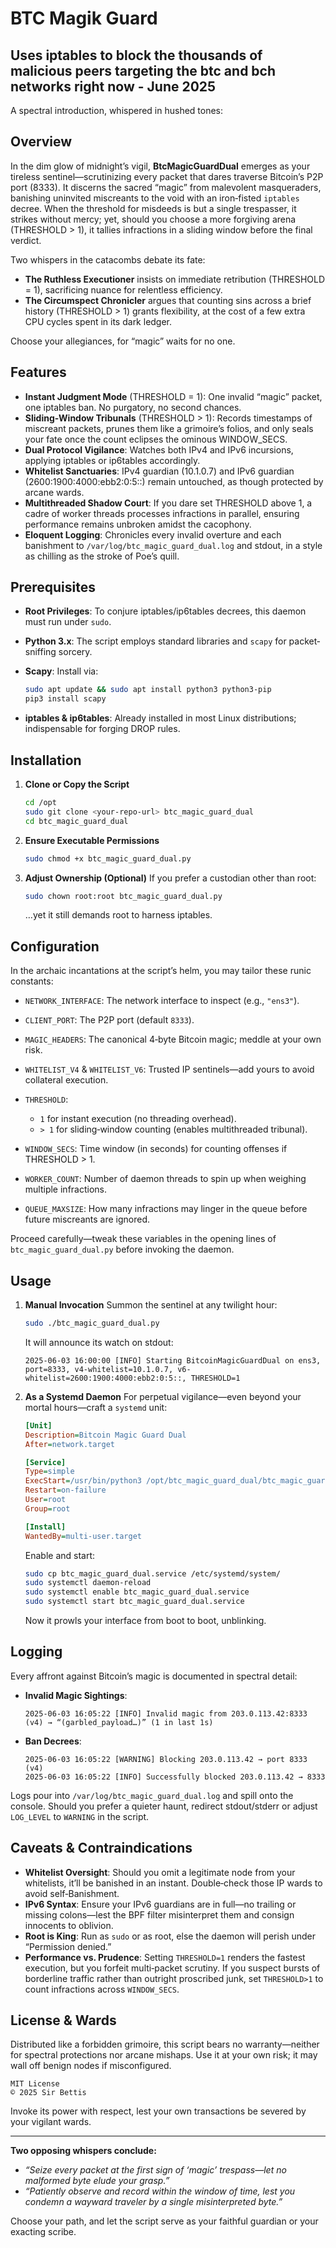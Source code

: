 # BTC Magik Guard
Uses iptables to block the thousands of malicious peers targeting the btc and bch networks right now - June 2025
---
A spectral introduction, whispered in hushed tones:

## Overview

In the dim glow of midnight’s vigil, **BtcMagicGuardDual** emerges as your tireless sentinel—scrutinizing every packet that dares traverse Bitcoin’s P2P port (8333). It discerns the sacred “magic” from malevolent masqueraders, banishing uninvited miscreants to the void with an iron‐fisted `iptables` decree. When the threshold for misdeeds is but a single trespasser, it strikes without mercy; yet, should you choose a more forgiving arena (THRESHOLD > 1), it tallies infractions in a sliding window before the final verdict.

Two whispers in the catacombs debate its fate:

* **The Ruthless Executioner** insists on immediate retribution (THRESHOLD = 1), sacrificing nuance for relentless efficiency.
* **The Circumspect Chronicler** argues that counting sins across a brief history (THRESHOLD > 1) grants flexibility, at the cost of a few extra CPU cycles spent in its dark ledger.

Choose your allegiances, for “magic” waits for no one.

## Features

* **Instant Judgment Mode** (THRESHOLD = 1): One invalid “magic” packet, one iptables ban. No purgatory, no second chances.
* **Sliding‐Window Tribunals** (THRESHOLD > 1): Records timestamps of miscreant packets, prunes them like a grimoire’s folios, and only seals your fate once the count eclipses the ominous WINDOW\_SECS.
* **Dual Protocol Vigilance**: Watches both IPv4 and IPv6 incursions, applying iptables or ip6tables accordingly.
* **Whitelist Sanctuaries**: IPv4 guardian (10.1.0.7) and IPv6 guardian (2600:1900:4000\:ebb2:0:5::) remain untouched, as though protected by arcane wards.
* **Multithreaded Shadow Court**: If you dare set THRESHOLD above 1, a cadre of worker threads processes infractions in parallel, ensuring performance remains unbroken amidst the cacophony.
* **Eloquent Logging**: Chronicles every invalid overture and each banishment to `/var/log/btc_magic_guard_dual.log` and stdout, in a style as chilling as the stroke of Poe’s quill.

## Prerequisites

* **Root Privileges**: To conjure iptables/ip6tables decrees, this daemon must run under `sudo`.
* **Python 3.x**: The script employs standard libraries and `scapy` for packet‐sniffing sorcery.
* **Scapy**: Install via:

  ```bash
  sudo apt update && sudo apt install python3 python3‐pip  
  pip3 install scapy
  ```
* **iptables & ip6tables**: Already installed in most Linux distributions; indispensable for forging DROP rules.

## Installation

1. **Clone or Copy the Script**

   ```bash
   cd /opt  
   sudo git clone <your‐repo‐url> btc_magic_guard_dual  
   cd btc_magic_guard_dual  
   ```
2. **Ensure Executable Permissions**

   ```bash
   sudo chmod +x btc_magic_guard_dual.py  
   ```
3. **Adjust Ownership (Optional)**
   If you prefer a custodian other than root:

   ```bash
   sudo chown root:root btc_magic_guard_dual.py  
   ```

   …yet it still demands root to harness iptables.

## Configuration

In the archaic incantations at the script’s helm, you may tailor these runic constants:

* `NETWORK_INTERFACE`: The network interface to inspect (e.g., `"ens3"`).
* `CLIENT_PORT`: The P2P port (default `8333`).
* `MAGIC_HEADERS`: The canonical 4‐byte Bitcoin magic; meddle at your own risk.
* `WHITELIST_V4` & `WHITELIST_V6`: Trusted IP sentinels—add yours to avoid collateral execution.
* `THRESHOLD`:

  * `1` for instant execution (no threading overhead).
  * `> 1` for sliding‐window counting (enables multithreaded tribunal).
* `WINDOW_SECS`: Time window (in seconds) for counting offenses if THRESHOLD > 1.
* `WORKER_COUNT`: Number of daemon threads to spin up when weighing multiple infractions.
* `QUEUE_MAXSIZE`: How many infractions may linger in the queue before future miscreants are ignored.

Proceed carefully—tweak these variables in the opening lines of `btc_magic_guard_dual.py` before invoking the daemon.

## Usage

1. **Manual Invocation**
   Summon the sentinel at any twilight hour:

   ```bash
   sudo ./btc_magic_guard_dual.py
   ```

   It will announce its watch on stdout:

   ```
   2025-06-03 16:00:00 [INFO] Starting BitcoinMagicGuardDual on ens3, port=8333, v4‐whitelist=10.1.0.7, v6‐whitelist=2600:1900:4000:ebb2:0:5::, THRESHOLD=1
   ```
2. **As a Systemd Daemon**
   For perpetual vigilance—even beyond your mortal hours—craft a `systemd` unit:

   ```ini
   [Unit]
   Description=Bitcoin Magic Guard Dual
   After=network.target

   [Service]
   Type=simple
   ExecStart=/usr/bin/python3 /opt/btc_magic_guard_dual/btc_magic_guard_dual.py
   Restart=on-failure
   User=root
   Group=root

   [Install]
   WantedBy=multi-user.target
   ```

   Enable and start:

   ```bash
   sudo cp btc_magic_guard_dual.service /etc/systemd/system/  
   sudo systemctl daemon-reload  
   sudo systemctl enable btc_magic_guard_dual.service  
   sudo systemctl start btc_magic_guard_dual.service  
   ```

   Now it prowls your interface from boot to boot, unblinking.

## Logging

Every affront against Bitcoin’s magic is documented in spectral detail:

* **Invalid Magic Sightings**:

  ```
  2025-06-03 16:05:22 [INFO] Invalid magic from 203.0.113.42:8333 (v4) → “(garbled_payload…)” (1 in last 1s)
  ```
* **Ban Decrees**:

  ```
  2025-06-03 16:05:22 [WARNING] Blocking 203.0.113.42 → port 8333 (v4)
  2025-06-03 16:05:22 [INFO] Successfully blocked 203.0.113.42 → 8333
  ```

Logs pour into `/var/log/btc_magic_guard_dual.log` and spill onto the console. Should you prefer a quieter haunt, redirect stdout/stderr or adjust `LOG_LEVEL` to `WARNING` in the script.

## Caveats & Contraindications

* **Whitelist Oversight**: Should you omit a legitimate node from your whitelists, it’ll be banished in an instant. Double‐check those IP wards to avoid self‐Banishment.
* **IPv6 Syntax**: Ensure your IPv6 guardians are in full—no trailing or missing colons—lest the BPF filter misinterpret them and consign innocents to oblivion.
* **Root is King**: Run as `sudo` or as root, else the daemon will perish under “Permission denied.”
* **Performance vs. Prudence**: Setting `THRESHOLD=1` renders the fastest execution, but you forfeit multi‐packet scrutiny. If you suspect bursts of borderline traffic rather than outright proscribed junk, set `THRESHOLD>1` to count infractions across `WINDOW_SECS`.

## License & Wards

Distributed like a forbidden grimoire, this script bears no warranty—neither for spectral protections nor arcane mishaps. Use it at your own risk; it may wall off benign nodes if misconfigured.

```
MIT License
© 2025 Sir Bettis
```

Invoke its power with respect, lest your own transactions be severed by your vigilant wards.

---

**Two opposing whispers conclude:**

* *“Seize every packet at the first sign of ‘magic’ trespass—let no malformed byte elude your grasp.”*
* *“Patiently observe and record within the window of time, lest you condemn a wayward traveler by a single misinterpreted byte.”*

Choose your path, and let the script serve as your faithful guardian or your exacting scribe.

